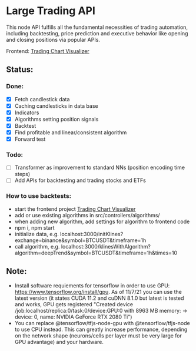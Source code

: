# Large Trading API
This node API fulfills all the fundamental necessities of trading automation, including backtesting, price prediction and executive behavior like opening and closing positions via popular APIs.

Frontend: [Trading Chart Visualizer](https://github.com/janv93/trading-chart-visualizer)

## Status:

### Done:

- [x] Fetch candlestick data
- [x] Caching candlesticks in data base
- [x] Indicators
- [x] Algorithms setting position signals
- [x] Backtest
- [x] Find profitable and linear/consistent algorithm
- [x] Forward test

### Todo:

- [ ] Transformer as improvement to standard NNs (position encoding time steps)
- [ ] Add APIs for backtesting and trading stocks and ETFs

### How to use backtests:

- start the frontend project [Trading Chart Visualizer](https://github.com/janv93/trading-chart-visualizer)
- add or use existing algorithms in src/controllers/algorithms/
- when adding new algorithm, add settings for algorithm to frontend code
- npm i, npm start
- initialize data, e.g. localhost:3000/initKlines?exchange=binance&symbol=BTCUSDT&timeframe=1h
- call algorithm, e.g. localhost:3000/klinesWithAlgorithm?algorithm=deepTrend&symbol=BTCUSDT&timeframe=1h&times=10

## Note:

- Install software requiements for tensorflow in order to use GPU: https://www.tensorflow.org/install/gpu. As of 11/7/21 you can use the latest version (it states CUDA 11.2 and cuDNN 8.1.0 but latest is tested and works, GPU gets registered "Created device /job:localhost/replica:0/task:0/device:GPU:0 with 8963 MB memory:  -> device: 0, name: NVIDIA GeForce RTX 2080 Ti")
- You can replace @tensorflow/tfjs-node-gpu with @tensorflow/tfjs-node to use CPU instead. This can greatly increase performance, depending on the network shape (neurons/cells per layer must be very large for GPU advantage) and your hardware.
